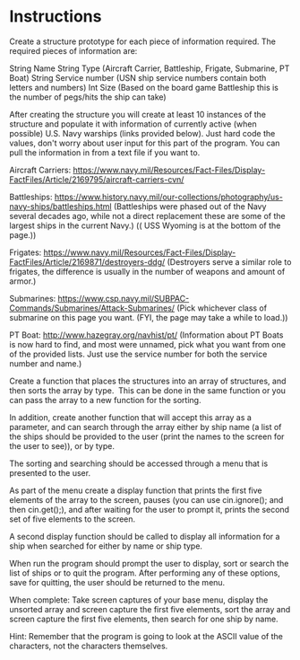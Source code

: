 # Instructions  

Create a structure prototype for each piece of information required. The required pieces of information are:

String Name
String Type (Aircraft Carrier, Battleship, Frigate, Submarine, PT Boat)
String Service number (USN ship service numbers contain both letters and numbers)
Int Size (Based on the board game Battleship this is the number of pegs/hits the ship can take)

After creating the structure you will create at least 10 instances of the structure and populate it with information of currently active (when possible) U.S. Navy warships (links provided below).
Just hard code the values, don't worry about user input for this part of the program. You can pull the information in from a text file if you want to.

Aircraft Carriers: https://www.navy.mil/Resources/Fact-Files/Display-FactFiles/Article/2169795/aircraft-carriers-cvn/

Battleships: https://www.history.navy.mil/our-collections/photography/us-navy-ships/battleships.html
(Battleships were phased out of the Navy several decades ago, while not a direct replacement these are some of the largest ships in the current Navy.) (( USS Wyoming is at the bottom of the page.))

Frigates: https://www.navy.mil/Resources/Fact-Files/Display-FactFiles/Article/2169871/destroyers-ddg/
(Destroyers serve a similar role to frigates, the difference is usually in the number of weapons and amount of armor.)

Submarines: https://www.csp.navy.mil/SUBPAC-Commands/Submarines/Attack-Submarines/
(Pick whichever class of submarine on this page you want. (FYI, the page may take a while to load.))

PT Boat: http://www.hazegray.org/navhist/pt/
(Information about PT Boats is now hard to find, and most were unnamed, pick what you want from one of the provided lists. Just use the service number for both the service number and name.)




Create a function that places the structures into an array of structures, and then sorts the array by type.  This can be done in the same function or you can pass the array to a new function for the sorting.

In addition, create another function that will accept this array as a parameter, and can search through the array either by ship name (a list of the ships should be provided to the user (print the names to the screen for the user to see)), or by type.

The sorting and searching should be accessed through a menu that is presented to the user.

As part of the menu create a display function that prints the first five elements of the array to the screen, pauses (you can use cin.ignore(); and then cin.get();), and after waiting for the user to prompt it, prints the second set of five elements to the screen.  

A second display function should be called to display all information for a ship when searched for either by name or ship type.

When run the program should prompt the user to display, sort or search the list of ships or to quit the program. After performing any of these options, save for quitting, the user should be returned to the menu. 

When complete: Take screen captures of your base menu, display the unsorted array and screen capture the first five elements, sort the array and screen capture the first five elements, then search for one ship by name.




Hint: Remember that the program is going to look at the ASCII value of the characters, not the characters themselves.